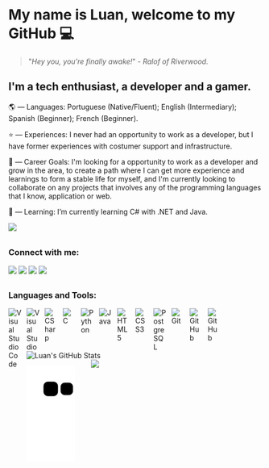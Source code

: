 # My name is Luan, welcome to my GitHub 💻

> "_Hey you, you're finally awake!_" - _Ralof of Riverwood._

## I'm a tech enthusiast, a developer and a gamer.

🌎 — Languages: Portuguese (Native/Fluent); English (Intermediary); Spanish (Beginner); French (Beginner).

⭐ — Experiences: I never had an opportunity to work as a developer, but I have former experiences with costumer support and infrastructure.

🚀 — Career Goals: I'm looking for a opportunity to work as a developer and grow in the area, to create a path where I can get more experience and learnings to form a stable life for myself, and I'm currently looking to collaborate on any projects that involves any of the programming languages that I know, application or web.

🌱 — Learning: I’m currently learning C# with .NET and Java.

![](https://komarev.com/ghpvc/?username=luanc22&color=grey&style=for-the-badge)

##

### Connect with me:
 
<div> 
<a href="https://www.instagram.com/cabr_luan/" target="_blank"><img src="https://img.shields.io/badge/-Instagram-%23E4405F?style=for-the-badge&logo=instagram&logoColor=white" target="_blank"></a>
<a href="https://www.twitch.tv/wogioo" target="_blank"><img src="https://img.shields.io/badge/Twitch-9146FF?style=for-the-badge&logo=twitch&logoColor=white" target="_blank"></a>
<a href ="mailto:luancabral5566@gmail.com"><img src="https://img.shields.io/badge/-Gmail-%23333?style=for-the-badge&logo=gmail&logoColor=white" target="_blank"></a>
<a href="https://www.linkedin.com/in/luanc22/" target="_blank"><img src="https://img.shields.io/badge/-LinkedIn-%230077B5?style=for-the-badge&logo=linkedin&logoColor=white" target="_blank"></a> 
 
</div>

##

### Languages and Tools:

<div>
<img align="left" alt="Visual Studio Code" width="26px" src="https://cdn.jsdelivr.net/gh/devicons/devicon/icons/vscode/vscode-original.svg" style="padding-right:10px;" />
<img align="left" alt="Visual Studio" width="26px" src="https://upload.wikimedia.org/wikipedia/commons/thumb/5/59/Visual_Studio_Icon_2019.svg/2060px-Visual_Studio_Icon_2019.svg.png" style="padding-right:10px;" />
<img align="left" alt="CSharp" width="26px" src="https://cdn.worldvectorlogo.com/logos/c--4.svg" style="padding-right:10px;" />
<img align="left" alt="C" width="26px" src="https://upload.wikimedia.org/wikipedia/commons/thumb/1/18/C_Programming_Language.svg/695px-C_Programming_Language.svg.png" style="padding-right:10px;" />
<img align="left" alt="Python" width="26px" src="https://upload.wikimedia.org/wikipedia/commons/thumb/c/c3/Python-logo-notext.svg/1200px-Python-logo-notext.svg.png" style="padding-right:10px;" />
<img align="left" alt="Java" width="26px" src="https://brandlogos.net/wp-content/uploads/2021/11/java-logo.png" style="padding-right:10px;" />
<img align="left" alt="HTML5" width="26px" src="https://cdn.jsdelivr.net/gh/devicons/devicon/icons/html5/html5-original.svg" style="padding-right:10px;" />
<img align="left" alt="CSS3" width="26px" src="https://cdn.jsdelivr.net/gh/devicons/devicon/icons/css3/css3-original.svg" style="padding-right:10px;" />
<img align="left" alt="PostgreSQL" width="26px" src="https://upload.wikimedia.org/wikipedia/commons/thumb/2/29/Postgresql_elephant.svg/1985px-Postgresql_elephant.svg.png" style="padding-right:10px;" />
<img align="left" alt="Git" width="26px" src="https://cdn.jsdelivr.net/gh/devicons/devicon/icons/git/git-original.svg" style="padding-right:10px;" />
<img align="left" alt="GitHub" width="26px" src="https://user-images.githubusercontent.com/3369400/139447912-e0f43f33-6d9f-45f8-be46-2df5bbc91289.png#gh-dark-mode-only" style="padding-right:10px;" />
<img align="left" alt="GitHub" width="26px" src="https://user-images.githubusercontent.com/3369400/139448065-39a229ba-4b06-434b-bc67-616e2ed80c8f.png#gh-light-mode-only" style="padding-right:10px;" />

</div>

<br></br>
##



</p><img align="left" alt="Luan's GitHub Stats" src="https://github-readme-stats.vercel.app/api?username=luanc22&show_icons=true&theme=gotham" width="460" /></p>

<p><img align="right" src="https://github-readme-stats.vercel.app/api/top-langs?username=luanc22&show_icons=true&theme=gotham&locale=en&layout=compact&langs_count=10&hide=makefile,shell,vue,tsql,cmake,brainfuck" width="340"  /></p>

<br></br>


![Snake animation](https://github.com/luanc22/luanc22/blob/output/github-contribution-grid-snake.svg)

##
